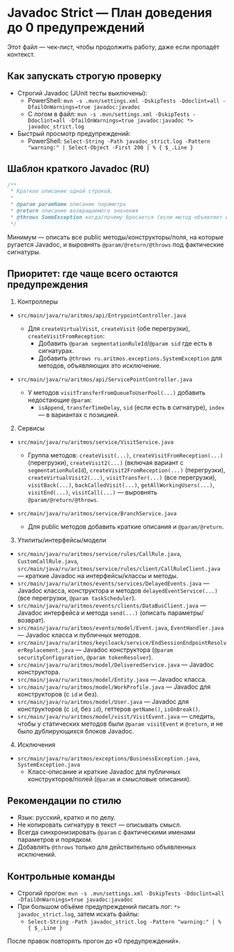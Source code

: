# Javadoc Strict — План доведения до 0 предупреждений

Этот файл — чек‑лист, чтобы продолжить работу, даже если пропадёт контекст.

## Как запускать строгую проверку

- Строгий Javadoc (JUnit тесты выключены):
  - PowerShell: `mvn -s .mvn/settings.xml -DskipTests -Ddoclint=all -DfailOnWarnings=true javadoc:javadoc`
  - С логом в файл: `mvn -s .mvn/settings.xml -DskipTests -Ddoclint=all -DfailOnWarnings=true javadoc:javadoc *> javadoc_strict.log`
- Быстрый просмотр предупреждений:
  - PowerShell: `Select-String -Path javadoc_strict.log -Pattern "warning:" | Select-Object -First 200 | % { $_.Line }`

## Шаблон краткого Javadoc (RU)

```java
/**
 * Краткое описание одной строкой.
 *
 * @param paramName описание параметра
 * @return описание возвращаемого значения
 * @throws SomeException когда/почему бросается (если метод объявляет исключение)
 */
```

Минимум — описать все public методы/конструкторы/поля, на которые ругается Javadoc, и выровнять `@param/@return/@throws` под фактические сигнатуры.

## Приоритет: где чаще всего остаются предупреждения

1) Контроллеры
- `src/main/java/ru/aritmos/api/EntrypointController.java`
  - Для `createVirtualVisit`, `createVisit` (обе перегрузки), `createVisitFromReception`:
    - Добавить `@param segmentationRuleId`/`@param sid` где есть в сигнатурах.
    - Добавить `@throws ru.aritmos.exceptions.SystemException` для методов, объявляющих это исключение.

- `src/main/java/ru/aritmos/api/ServicePointController.java`
  - У методов `visitTransferFromQueueToUserPool(...)` добавить недостающие `@param`:
    - `isAppend`, `transferTimeDelay`, `sid` (если есть в сигнатуре), `index` — в вариантах с позицией.

2) Сервисы
- `src/main/java/ru/aritmos/service/VisitService.java`
  - Группа методов: `createVisit(...)`, `createVisitFromReception(...)` (перегрузки),
    `createVisit2(...)` (включая вариант с `segmentationRuleId`),
    `createVisit2FromReception(...)` (перегрузки), `createVirtualVisit2(...)`,
    `visitTransfer(...)` (все перегрузки), `visitBack(...)`, `backCalledVisit(...)`,
    `getAllWorkingUsers(...)`, `visitEnd(...)`, `visitCall(...)` — выровнять `@param/@return/@throws`.

- `src/main/java/ru/aritmos/service/BranchService.java`
  - Для public методов добавить краткие описания и `@param/@return`.

3) Утилиты/интерфейсы/модели
- `src/main/java/ru/aritmos/service/rules/CallRule.java`, `CustomCallRule.java`,
  `src/main/java/ru/aritmos/service/rules/client/CallRuleClient.java` — краткие Javadoc на интерфейсы/классы и методы.
- `src/main/java/ru/aritmos/events/services/DelayedEvents.java` — Javadoc класса, конструктора и методов `delayedEventService(...)` (все перегрузки, `@param taskScheduler`).
- `src/main/java/ru/aritmos/events/clients/DataBusClient.java` — Javadoc интерфейса и метода `send(...)` (описать параметры/возврат).
- `src/main/java/ru/aritmos/events/model/Event.java`, `EventHandler.java` — Javadoc класса и публичных методов.
- `src/main/java/ru/aritmos/keycloack/service/EndSessionEndpointResolverReplacement.java` — Javadoc конструктора (`@param securityConfiguration`, `@param tokenResolver`).
- `src/main/java/ru/aritmos/model/DeliveredService.java` — Javadoc конструктора.
- `src/main/java/ru/aritmos/model/Entity.java` — Javadoc класса.
- `src/main/java/ru/aritmos/model/WorkProfile.java` — Javadoc для конструкторов (с `id` и без).
- `src/main/java/ru/aritmos/model/User.java` — Javadoc для конструкторов (c `id`, без `id`), геттеров `getName()`, `isOnBreak()`.
- `src/main/java/ru/aritmos/model/visit/VisitEvent.java` — следить, чтобы у статических методов были `@param visitEvent` и `@return`, и не было дублирующихся блоков Javadoc.

4) Исключения
- `src/main/java/ru/aritmos/exceptions/BusinessException.java`, `SystemException.java`
  - Класс‑описание и краткие Javadoc для публичных конструкторов/полей (`@param` и смысловые описания).

## Рекомендации по стилю
- Язык: русский, кратко и по делу.
- Не копировать сигнатуру в текст — описывать смысл.
- Всегда синхронизировать `@param` с фактическими именами параметров и порядком.
- Добавлять `@throws` только для действительно объявленных исключений.

## Контрольные команды
- Строгий прогон: `mvn -s .mvn/settings.xml -DskipTests -Ddoclint=all -DfailOnWarnings=true javadoc:javadoc`
- При большом объёме предупреждений писать лог: `*> javadoc_strict.log`, затем искать файлы:
  - `Select-String -Path javadoc_strict.log -Pattern "warning:" | % { $_.Line }`

После правок повторять прогон до «0 предупреждений».

